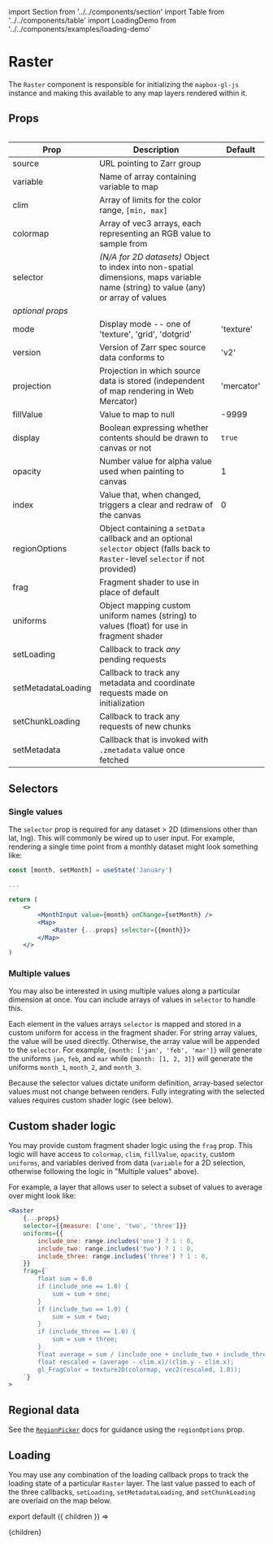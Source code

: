 import Section from '../../components/section'
import Table from '../../components/table'
import LoadingDemo from '../../components/examples/loading-demo'

# Raster

The `Raster` component is responsible for initializing the `mapbox-gl-js` instance and making this available to any map layers rendered within it.

## Props

<Table>

| Prop               | Description                                                                                                                        | Default    |
| ------------------ | ---------------------------------------------------------------------------------------------------------------------------------- | ---------- |
| source             | URL pointing to Zarr group                                                                                                         |            |
| variable           | Name of array containing variable to map                                                                                           |            |
| clim               | Array of limits for the color range, `[min, max]`                                                                                  |            |
| colormap           | Array of vec3 arrays, each representing an RGB value to sample from                                                                |            |
| selector           | _(N/A for 2D datasets)_ Object to index into non-spatial dimensions, maps variable name (string) to value (any) or array of values |            |
| _optional props_   |                                                                                                                                    |            |
| mode               | Display mode -- one of 'texture', 'grid', 'dotgrid'                                                                                | 'texture'  |
| version            | Version of Zarr spec source data conforms to                                                                                       | 'v2'       |
| projection         | Projection in which source data is stored (independent of map rendering in Web Mercator)                                           | 'mercator' |
| fillValue          | Value to map to null                                                                                                               | -9999      |
| display            | Boolean expressing whether contents should be drawn to canvas or not                                                               | `true`     |
| opacity            | Number value for alpha value used when painting to canvas                                                                          | 1          |
| index              | Value that, when changed, triggers a clear and redraw of the canvas                                                                | 0          |
| regionOptions      | Object containing a `setData` callback and an optional `selector` object (falls back to `Raster`-level `selector` if not provided) |            |
| frag               | Fragment shader to use in place of default                                                                                         |            |
| uniforms           | Object mapping custom uniform names (string) to values (float) for use in fragment shader                                          |            |
| setLoading         | Callback to track _any_ pending requests                                                                                           |            |
| setMetadataLoading | Callback to track any metadata and coordinate requests made on initialization                                                      |            |
| setChunkLoading    | Callback to track any requests of new chunks                                                                                       |            |
| setMetadata        | Callback that is invoked with `.zmetadata` value once fetched                                                                      |            |

</Table>

## Selectors

### Single values

The `selector` prop is required for any dataset > 2D (dimensions other than lat, lng). This will commonly be wired up to user input. For example, rendering a single time point from a monthly dataset might look something like:

```jsx
const [month, setMonth] = useState('January')

...

return (
    <>
        <MonthInput value={month} onChange={setMonth} />
        <Map>
            <Raster {...props} selector={{month}}>
        </Map>
    </>
)
```

### Multiple values

You may also be interested in using multiple values along a particular dimension at once. You can include arrays of values in `selector` to handle this.

Each element in the values arrays `selector` is mapped and stored in a custom uniform for access in the fragment shader. For string array values, the value will be used directly. Otherwise, the array value will be appended to the `selector`. For example, `{month: ['jan', 'feb', 'mar']}` will generate the uniforms `jan`, `feb`, and `mar` while `{month: [1, 2, 3]}` will generate the uniforms `month_1`, `month_2`, and `month_3`.

Because the selector values dictate uniform definition, array-based selector values must not change between renders. Fully integrating with the selected values requires custom shader logic (see below).

## Custom shader logic

You may provide custom fragment shader logic using the `frag` prop. This logic will have access to `colormap`, `clim`, `fillValue`, `opacity`, custom `uniforms`, and variables derived from data (`variable` for a 2D selection, otherwise following the logic in "Multiple values" above).

For example, a layer that allows user to select a subset of values to average over might look like:

```jsx
<Raster
    {...props}
    selector={{measure: ['one', 'two', 'three']}}
    uniforms={{
        include_one: range.includes('one') ? 1 : 0,
        include_two: range.includes('two') ? 1 : 0,
        include_three: range.includes('three') ? 1 : 0,
    }}
    frag={`
        float sum = 0.0
        if (include_one == 1.0) {
            sum = sum + one;
        }
        if (include_two == 1.0) {
            sum = sum + two;
        }
        if (include_three == 1.0) {
            sum = sum + three;
        }
        float average = sum / (include_one + include_two + include_three)
        float rescaled = (average - clim.x)/(clim.y - clim.x);
        gl_FragColor = texture2D(colormap, vec2(rescaled, 1.0));
    `}
>
```

## Regional data

See the [`RegionPicker`](/maps/regionpicker) docs for guidance using the `regionOptions` prop.

## Loading

You may use any combination of the loading callback props to track the loading state of a particular `Raster` layer. The last value passed to each of the three callbacks, `setLoading`, `setMetadataLoading`, and `setChunkLoading` are overlaid on the map below.

<LoadingDemo raster />

export default ({ children }) => <Section name='raster'>{children}</Section>
